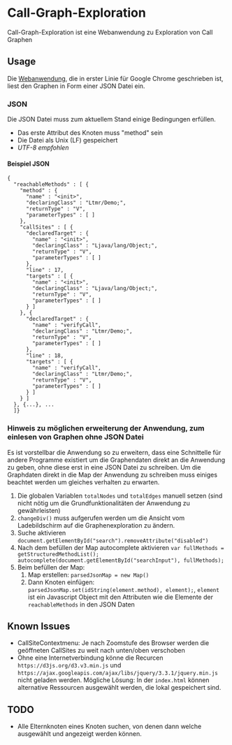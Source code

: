 # Call-Graph-Exploration
Call-Graph-Exploration ist eine Webanwendung zu Exploration von Call Graphen


## Usage
Die [Webanwendung](https://martinkem.github.io/Call-Graph-Exploration/), die in erster Linie für Google Chrome geschrieben ist, liest den Graphen in Form einer JSON Datei ein. 

### JSON
Die JSON Datei muss zum aktuellem Stand einige Bedingungen erfüllen.

* Das erste Attribut des Knoten muss "method" sein
* Die Datei als Unix (LF) gespeichert
* _UTF-8 empfohlen_

#### Beispiel JSON
    {
      "reachableMethods" : [ {
        "method" : {
          "name" : "<init>",
          "declaringClass" : "Ltmr/Demo;",
          "returnType" : "V",
          "parameterTypes" : [ ]
        },
        "callSites" : [ {
          "declaredTarget" : {
            "name" : "<init>",
            "declaringClass" : "Ljava/lang/Object;",
            "returnType" : "V",
            "parameterTypes" : [ ]
          },
          "line" : 17,
          "targets" : [ {
            "name" : "<init>",
            "declaringClass" : "Ljava/lang/Object;",
            "returnType" : "V",
            "parameterTypes" : [ ]
          } ]
        }, {
          "declaredTarget" : {
            "name" : "verifyCall",
            "declaringClass" : "Ltmr/Demo;",
            "returnType" : "V",
            "parameterTypes" : [ ]
          },
          "line" : 18,
          "targets" : [ {
            "name" : "verifyCall",
            "declaringClass" : "Ltmr/Demo;",
            "returnType" : "V",
            "parameterTypes" : [ ]
          } ]
        } ]
      }, {...}, ...
      ]}

### Hinweis zu möglichen erweiterung der Anwendung, zum einlesen von Graphen ohne JSON Datei
Es ist vorstellbar die Anwendung so zu erweitern, dass eine Schnittelle für andere Programme existiert um die Graphendaten direkt an die Anwendung zu geben, ohne diese erst in eine JSON Datei zu schreiben.
Um die Graphdaten direkt in die Map der Anwendung zu schreiben muss einiges beachtet werden um gleiches verhalten zu erwarten.

1. Die globalen Variablen `totalNodes` und `totalEdges` manuell setzen (sind nicht nötig um die Grundfunktionalitäten der Anwendung zu gewährleisten)
2. `changeDiv()` muss aufgerufen werden um die Ansicht vom Ladebildschirm auf die Graphenexploration zu ändern.
3. Suche aktivieren `document.getElementById("search").removeAttribute("disabled")`
4. Nach dem befüllen der Map  autocomplete aktivieren `var fullMethods = getStructuredMethodList(); autocomplete(document.getElementById("searchInput"), fullMethods);`
5. Beim befüllen der Map: 
	1. Map erstellen: `parsedJsonMap = new Map()`
	2. Dann Knoten einfügen: `parsedJsonMap.set(idString(element.method), element);`, `element` ist ein Javascript Object mit den Attributen wie die Elemente der `reachableMethods` in den JSON Daten

## Known Issues

* CallSiteContextmenu: Je nach Zoomstufe des Browser werden die geöffneten CallSites zu weit nach unten/oben verschoben
* Ohne eine Internetverbindung könne die Recurcen `https://d3js.org/d3.v3.min.js` und `https://ajax.googleapis.com/ajax/libs/jquery/3.3.1/jquery.min.js` nicht geladen werden. Mögliche Lösung: In der `index.html` können alternative Ressourcen ausgewählt werden, die lokal gespeichert sind.

## TODO

* Alle Elternknoten eines Knoten suchen, von denen dann welche ausgewählt und angezeigt werden können.